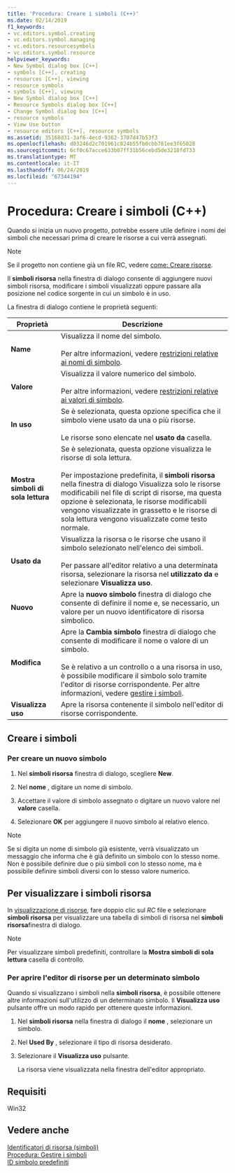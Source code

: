 ```yaml
---
title: 'Procedura: Creare i simboli (C++)'
ms.date: 02/14/2019
f1_keywords:
- vc.editors.symbol.creating
- vc.editors.symbol.managing
- vc.editors.resourcesymbols
- vc.editors.symbol.resource
helpviewer_keywords:
- New Symbol dialog box [C++]
- symbols [C++], creating
- resources [C++], viewing
- resource symbols
- symbols [C++], viewing
- New Symbol dialog box [C++]
- Resource Symbols dialog box [C++]
- Change Symbol dialog box [C++]
- resource symbols
- View Use button
- resource editors [C++], resource symbols
ms.assetid: 35168d31-3af6-4ecd-9362-3707d47b53f3
ms.openlocfilehash: d03246d2c701961c824b55fb0cbb781ee3f65028
ms.sourcegitcommit: 6cf0c67acce633b07ff31b56cebd5de3218fd733
ms.translationtype: MT
ms.contentlocale: it-IT
ms.lasthandoff: 06/24/2019
ms.locfileid: "67344194"
---
```

# <a name="how-to-create-symbols-c"></a>Procedura: Creare i simboli (C++)

Quando si inizia un nuovo progetto, potrebbe essere utile definire i nomi dei simboli che necessari prima di creare le risorse a cui verrà assegnati.

> [!NOTE]
> Se il progetto non contiene già un file RC, vedere [come: Creare risorse](../windows/how-to-create-a-resource-script-file.md).

Il **simboli risorsa** nella finestra di dialogo consente di aggiungere nuovi simboli risorsa, modificare i simboli visualizzati oppure passare alla posizione nel codice sorgente in cui un simbolo è in uso.

La finestra di dialogo contiene le proprietà seguenti:

|Proprietà|Descrizione|
|--------------------------|------------------------------------------|
|**Name**|Visualizza il nome del simbolo.<br/><br/>Per altre informazioni, vedere [restrizioni relative ai nomi di simbolo](../windows/symbol-name-restrictions.md).|
|**Valore**|Visualizza il valore numerico del simbolo.<br/><br/>Per altre informazioni, vedere [restrizioni relative ai valori di simbolo](../windows/symbol-value-restrictions.md).|
|**In uso**|Se è selezionata, questa opzione specifica che il simbolo viene usato da una o più risorse.<br/><br/>Le risorse sono elencate nel **usato da** casella.|
|**Mostra simboli di sola lettura**|Se è selezionata, questa opzione visualizza le risorse di sola lettura.<br/><br/>Per impostazione predefinita, il **simboli risorsa** nella finestra di dialogo Visualizza solo le risorse modificabili nel file di script di risorse, ma questa opzione è selezionata, le risorse modificabili vengono visualizzate in grassetto e le risorse di sola lettura vengono visualizzate come testo normale.|
|**Usato da**|Visualizza la risorsa o le risorse che usano il simbolo selezionato nell'elenco dei simboli.<br/><br/>Per passare all'editor relativo a una determinata risorsa, selezionare la risorsa nel **utilizzato da** e selezionare **Visualizza uso**.|
|**Nuovo**|Apre la **nuovo simbolo** finestra di dialogo che consente di definire il nome e, se necessario, un valore per un nuovo identificatore di risorsa simbolico.|
|**Modifica**|Apre la **Cambia simbolo** finestra di dialogo che consente di modificare il nome o valore di un simbolo.<br/><br/>Se è relativo a un controllo o a una risorsa in uso, è possibile modificare il simbolo solo tramite l'editor di risorse corrispondente. Per altre informazioni, vedere [gestire i simboli](../windows/changing-unassigned-symbols.md).|
|**Visualizza uso**|Apre la risorsa contenente il simbolo nell'editor di risorse corrispondente.|

## <a name="create-symbols"></a>Creare i simboli

### <a name="to-create-a-new-symbol"></a>Per creare un nuovo simbolo

1. Nel **simboli risorsa** finestra di dialogo, scegliere **New**.

1. Nel **nome** , digitare un nome di simbolo.

1. Accettare il valore di simbolo assegnato o digitare un nuovo valore nel **valore** casella.

1. Selezionare **OK** per aggiungere il nuovo simbolo al relativo elenco.

> [!NOTE]
> Se si digita un nome di simbolo già esistente, verrà visualizzato un messaggio che informa che è già definito un simbolo con lo stesso nome. Non è possibile definire due o più simboli con lo stesso nome, ma è possibile definire simboli diversi con lo stesso valore numerico.

## <a name="to-view-resource-symbols"></a>Per visualizzare i simboli risorsa

In [visualizzazione di risorse](how-to-create-a-resource-script-file.md#create-resources), fare doppio clic sul *RC* file e selezionare **simboli risorsa** per visualizzare una tabella di simboli di risorsa nel **simboli risorsa**finestra di dialogo.

> [!NOTE]
> Per visualizzare simboli predefiniti, controllare la **Mostra simboli di sola lettura** casella di controllo.

### <a name="to-open-the-resource-editor-for-a-given-symbol"></a>Per aprire l'editor di risorse per un determinato simbolo

Quando si visualizzano i simboli nella **simboli risorsa**, è possibile ottenere altre informazioni sull'utilizzo di un determinato simbolo. Il **Visualizza uso** pulsante offre un modo rapido per ottenere queste informazioni.

1. Nel **simboli risorsa** nella finestra di dialogo il **nome** , selezionare un simbolo.

1. Nel **Used By** , selezionare il tipo di risorsa desiderato.

1. Selezionare il **Visualizza uso** pulsante.

   La risorsa viene visualizzata nella finestra dell'editor appropriato.

## <a name="requirements"></a>Requisiti

Win32

## <a name="see-also"></a>Vedere anche

[Identificatori di risorsa (simboli)](../windows/symbols-resource-identifiers.md)<br/>
[Procedura: Gestire i simboli](../windows/changing-a-symbol-or-symbol-name-id.md)<br/>
[ID simbolo predefiniti](../windows/predefined-symbol-ids.md)<br/>